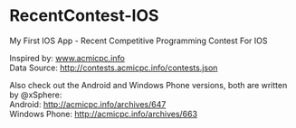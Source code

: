 RecentContest-IOS
=================

My First IOS App - Recent Competitive Programming Contest For IOS

Inspired by: <a href='http://acmicpc.info' target='_blank'>www.acmicpc.info</a>
<br />
Data Source: http://contests.acmicpc.info/contests.json

Also check out the Android and Windows Phone versions, both are written by @xSphere:
<br />
Android: http://acmicpc.info/archives/647
<br />
Windows Phone: http://acmicpc.info/archives/663
